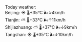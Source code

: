Today weather:  
Beijing: ☀️   🌡️+35°C 🌬️↘4km/h  
Tianjin: ⛅️  🌡️+33°C 🌬️↑11km/h  
Shijiazhuang: ⛅️  🌡️+37°C 🌬️↓9km/h  
Tangshan: ☀️   🌡️+35°C 🌬️↓10km/h  
